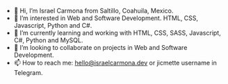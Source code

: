 - 👋 Hi, I’m Israel Carmona from Saltillo, Coahuila, Mexico.
- 👀 I’m interested in Web and Software Development. HTML, CSS, Javascript, Python and C#. 
- 🌱 I’m currently learning and working with HTML, CSS, SASS, Javascript, C#, Python and MySQL. 
- 💞️ I’m looking to collaborate on projects in Web and Software Development.
- 📫 How to reach me: hello@israelcarmona.dev or jicmette username in Telegram. 

<!---
jicmette/jicmette is a ✨ special ✨ repository because its `README.md` (this file) appears on your GitHub profile.
You can click the Preview link to take a look at your changes.
--->
